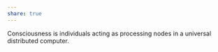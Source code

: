 ```yaml
---
share: true
---
```



Consciousness is individuals acting as processing nodes in a universal distributed computer.